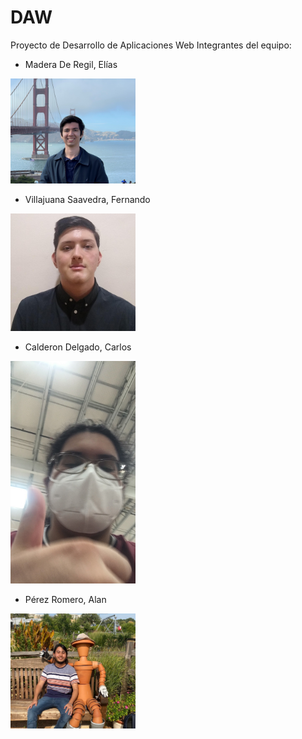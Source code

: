 # DAW
Proyecto de Desarrollo de Aplicaciones Web
Integrantes del equipo:
- Madera De Regil, Elías
<img src="/img/Elias.jpeg" alt="Elias" width="200"/>

- Villajuana Saavedra, Fernando
<img src="/img/Fernando.jpg" alt="Fernando" width="200"/>

- Calderon Delgado, Carlos
<img src="/img/Carlos.JPG" alt="Carlos" width="200"/>

- Pérez Romero, Alan
<img src="/img/Alan.JPG" alt="Alan" width="200"/>
